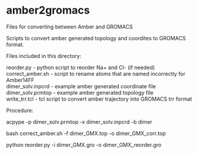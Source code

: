 # amber2gromacs
Files for converting between Amber and GROMACS

Scripts to convert amber generated topology and coordites to GROMACS format.

Files included in this directory:

reorder.py   - python script to reorder Na+ and Cl- (if needed) </br> 
correct_amber.sh - script to rename atoms that are named incorrectly for Amber14FF </br>
dimer_solv.inpcrd - example amber generated coordinate file </br>
dimer_solv.prmtop - example amber generated topology file </br>
write_trr.tcl  - tcl script to convert amber trajectory into GROMACS trr format </br> 

Procedure:

acpype -p dimer_solv.prmtop -x dimer_solv.inpcrd -b dimer </br>

bash correct_amber.sh -f dimer_GMX.top -o dimer_GMX_corr.top </br>

python reorder.py -i dimer_GMX.gro -o dimer_GMX_reorder.gro </br>


